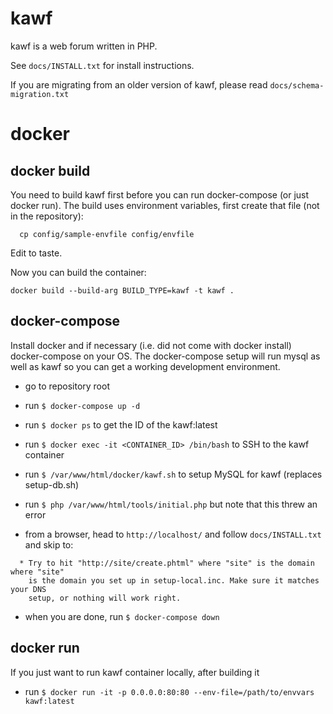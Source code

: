 # kawf

kawf is a web forum written in PHP.

See `docs/INSTALL.txt` for install instructions.

If you are migrating from an older version of kawf, please read
`docs/schema-migration.txt`

# docker

## docker build
You need to build kawf first before you can run docker-compose (or just docker run). The build uses environment variables, first create that file (not in the repository):
```
  cp config/sample-envfile config/envfile
```
Edit to taste.

Now you can build the container:
```
docker build --build-arg BUILD_TYPE=kawf -t kawf .
```

## docker-compose
Install docker and if necessary (i.e. did not come with docker install) docker-compose on your OS.  The docker-compose setup will run mysql as well as kawf so you can get a working development environment.

* go to repository root

* run `$ docker-compose up -d`
* run `$ docker ps` to get the ID of the kawf:latest
* run `$ docker exec -it <CONTAINER_ID> /bin/bash` to SSH to the kawf container
* run `$ /var/www/html/docker/kawf.sh` to setup MySQL for kawf (replaces setup-db.sh)
* run `$ php /var/www/html/tools/initial.php` but note that this threw an error
* from a browser, head to `http://localhost/` and follow `docs/INSTALL.txt` and skip to:
```
  * Try to hit "http://site/create.phtml" where "site" is the domain where "site"
    is the domain you set up in setup-local.inc. Make sure it matches your DNS
    setup, or nothing will work right.
```
* when you are done, run `$ docker-compose down`

## docker run
If you just want to run kawf container locally, after building it

* run `$ docker run -it -p 0.0.0.0:80:80 --env-file=/path/to/envvars kawf:latest`
